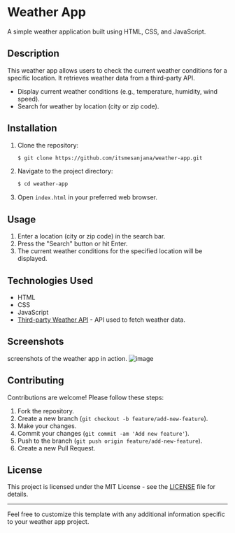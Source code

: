 # Weather App

A simple weather application built using HTML, CSS, and JavaScript.

## Description

This weather app allows users to check the current weather conditions for a specific location. It retrieves weather data from a third-party API.

- Display current weather conditions (e.g., temperature, humidity, wind speed).
- Search for weather by location (city or zip code).

## Installation

1. Clone the repository:

    ```bash
    $ git clone https://github.com/itsmesanjana/weather-app.git
    ```

2. Navigate to the project directory:

    ```bash
    $ cd weather-app
    ```

3. Open `index.html` in your preferred web browser.

## Usage

1. Enter a location (city or zip code) in the search bar.
2. Press the "Search" button or hit Enter.
3. The current weather conditions for the specified location will be displayed.

## Technologies Used

- HTML
- CSS
- JavaScript
- [Third-party Weather API]( 'https://api.openweathermap.org/data/2.5/weather';
) - API used to fetch weather data.

## Screenshots
 screenshots of the weather app in action.
![image](https://github.com/itsmesanjana/Weather-App/assets/105939673/9818b346-ed98-493b-bf76-4b2a0a18dee2)


## Contributing

Contributions are welcome! Please follow these steps:

1. Fork the repository.
2. Create a new branch (`git checkout -b feature/add-new-feature`).
3. Make your changes.
4. Commit your changes (`git commit -am 'Add new feature'`).
5. Push to the branch (`git push origin feature/add-new-feature`).
6. Create a new Pull Request.

## License

This project is licensed under the MIT License - see the [LICENSE](LICENSE) file for details.

---

Feel free to customize this template with any additional information specific to your weather app project.
